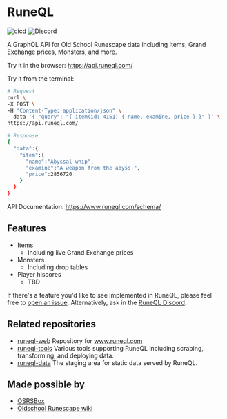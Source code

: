 # RuneQL

![cicd](https://github.com/schmidlidev/runeql/workflows/cicd/badge.svg?branch=master)
![Discord](https://img.shields.io/discord/792868323011723275)

A GraphQL API for Old School Runescape data including Items, Grand Exchange prices, Monsters, and more.

Try it in the browser: https://api.runeql.com/

Try it from the terminal:

```sh
# Request
curl \
-X POST \
-H "Content-Type: application/json" \
--data '{ "query": "{ item(id: 4151) { name, examine, price } }" }' \
https://api.runeql.com/
```

```sh
# Response
{
  "data":{
    "item":{
      "name":"Abyssal whip",
      "examine":"A weapon from the abyss.",
      "price":2856720
    }
  }
}
```

API Documentation: https://www.runeql.com/schema/

## Features

- Items
  - Including live Grand Exchange prices
- Monsters
  - Including drop tables
- Player hiscores
  - TBD

If there's a feature you'd like to see implemented in RuneQL, please feel free to [open an issue](https://github.com/schmidlidev/runeql/issues/new).
Alternatively, ask in the [RuneQL Discord](https://discord.gg/BsqnhWZTz8).

## Related repositories

- [runeql-web](https://github.com/schmidlidev/runeql-web) Repository for www.runeql.com
- [runeql-tools](https://github.com/schmidlidev/runeql-tools) Various tools supporting RuneQL including scraping, transforming, and deploying data.
- [runeql-data](https://github.com/schmidlidev/runeql-data) The staging area for static data served by RuneQL.

## Made possible by

- [OSRSBox](https://github.com/osrsbox/osrsbox-db)
- [Oldschool Runescape wiki](https://oldschool.runescape.wiki/)
